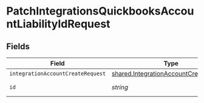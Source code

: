 # PatchIntegrationsQuickbooksAccountLiabilityIdRequest


## Fields

| Field                                                                                            | Type                                                                                             | Required                                                                                         | Description                                                                                      |
| ------------------------------------------------------------------------------------------------ | ------------------------------------------------------------------------------------------------ | ------------------------------------------------------------------------------------------------ | ------------------------------------------------------------------------------------------------ |
| `integrationAccountCreateRequest`                                                                | [shared.IntegrationAccountCreateRequest](../../models/shared/integrationaccountcreaterequest.md) | :heavy_minus_sign:                                                                               | N/A                                                                                              |
| `id`                                                                                             | *string*                                                                                         | :heavy_check_mark:                                                                               | Unique identifier                                                                                |